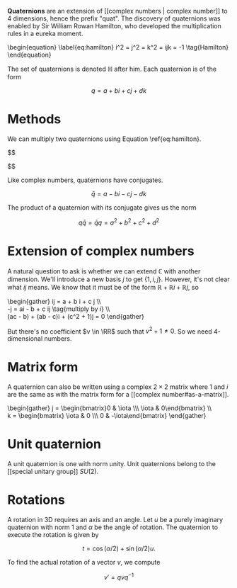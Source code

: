 **Quaternions** are an extension of [[complex numbers | complex number]] to 4 dimensions, hence the prefix "quat". The discovery of quaternions was enabled by Sir William Rowan Hamilton, who developed the multiplication rules in a eureka moment.

\begin{equation}
\label{eq:hamilton}
i^2 = j^2 = k^2 = ijk = -1 \tag{Hamilton}
\end{equation}

The set of quaternions is denoted $\mathbb{H}$ after him. Each quaternion is of the form

$$
q = a + b i + c j + dk
$$

# Methods

We can multiply two quaternions using Equation \ref{eq:hamilton}.

$$

$$


Like complex numbers, quaternions have conjugates.

$$
\bar{q} = a - bi - cj - dk
$$

The product of a quaternion with its conjugate gives us the norm

$$
q\bar{q} = \bar{q}q = a^2 + b^2 + c^2 + d^2
$$

# Extension of complex numbers

A natural question to ask is whether we can extend $\mathbb{C}$ with another dimension. We'll introduce a new basis $j$ to get $\{1, i, j\}$. However, it's not clear what $ij$ means. We know that it must be of the form $\mathbb{R} + \mathbb{R} i + \mathbb{R}j$, so

\begin{gather}
ij = a + b i + c j \\\\\
-j = ai - b + c ij \tag{multiply by $i$} \\\\\
(ac - b) + (ab - c)i + (c^2 + 1)j = 0
\end{gather}

But there's no coefficient $v \in \RR$ such that $v^2 + 1 \neq 0$. So we need 4-dimensional numbers.

# Matrix form

A quaternion can also be written using a complex $2 \times 2$ matrix where 1 and $i$ are the same as with the matrix form for a [[complex number#as-a-matrix]].

\begin{gather}
j = \begin{bmatrix}0 & \iota \\\\\ \iota & 0\end{bmatrix} \\\\\
k = \begin{bmatrix} \iota & 0 \\\\\ 0 & -\iota\end{bmatrix}
\end{gather}



# Unit quaternion

A unit quaternion is one with norm unity. Unit quaternions belong to the [[special unitary group]] $SU(2)$.

# Rotations

A rotation in 3D requires an axis and an angle. Let $u$ be a purely imaginary quaternion with norm 1 and $\alpha$ be the angle of rotation. The quaternion to execute the rotation is given by

$$
t = \cos(\alpha / 2) + \sin(\alpha / 2) u.
$$

To find the actual rotation of a vector $v$, we compute

$$
v' = qvq^{-1}
$$
